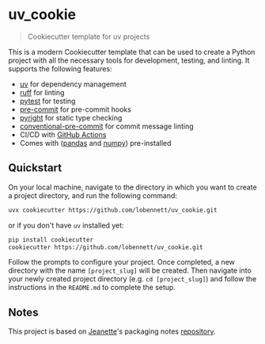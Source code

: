 # uv_cookie
> Cookiecutter template for uv projects

This is a modern Cookiecutter template that can be used to create a Python project with all the necessary tools for development, testing, and linting. It supports the following features:

- [uv](https://docs.astral.sh/uv/) for dependency management
- [ruff](https://github.com/astral-sh/ruff) for linting
- [pytest](https://docs.pytest.org/en/latest/) for testing
- [pre-commit](https://pre-commit.com/) for pre-commit hooks
- [pyright](https://github.com/RobertCraigie/pyright-python) for static type checking
- [conventional-pre-commit](https://github.com/compilerla/conventional-pre-commit) for commit message linting
- CI/CD with [GitHub Actions](https://docs.github.com/en/actions)
- Comes with ([pandas](https://pandas.pydata.org/) and [numpy](https://numpy.org/)) pre-installed

## Quickstart

On your local machine, navigate to the directory in which you want to create a project directory, and run the following command:

```bash
uvx cookiecutter https://github.com/lobennett/uv_cookie.git
```

or if you don't have `uv` installed yet:

```bash
pip install cookiecutter
cookiecutter https://github.com/lobennett/uv_cookie.git
```

Follow the prompts to configure your project. Once completed, a new directory with the name `[project_slug]` will be created. Then navigate into your newly created project directory (e.g. `cd [project_slug]`) and follow the instructions in the `README.md` to complete the setup.

## Notes 

This project is based on [Jeanette](https://github.com/jmumford)'s packaging notes [repository](https://github.com/jmumford/packaging-notes).
